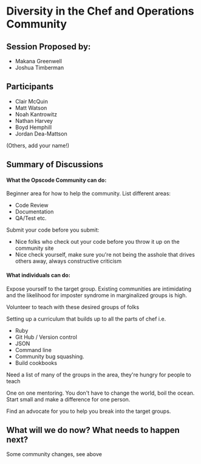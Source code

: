 # Diversity in the Chef and Operations Community

## Session Proposed by:

- Makana Greenwell
- Joshua Timberman

## Participants

- Clair McQuin
- Matt Watson
- Noah Kantrowitz
- Nathan Harvey
- Boyd Hemphill
- Jordan Dea-Mattson

(Others, add your name!)

## Summary of Discussions

#### What the Opscode Community can do:

Beginner area for how to help the community. List different areas:

* Code Review
* Documentation
* QA/Test etc.

Submit your code before you submit:

* Nice folks who check out your code before you throw it up on the
  community site
* Nice check yourself, make sure you're not being the asshole that
  drives others away, always constructive criticism

#### What individuals can do:

Expose yourself to the target group. Existing communities are
intimidating and the likelihood for imposter syndrome in marginalized
groups is high.

Volunteer to teach with these desired groups of folks

Setting up a curriculum that builds up to all the parts of chef i.e.

* Ruby
* Git Hub / Version control
* JSON
* Command line
* Community bug squashing.
* Build cookbooks

Need a list of many of the groups in the area, they're hungry for
people to teach

One on one mentoring. You don't have to change the world, boil the
ocean. Start small and make a difference for one person.

Find an advocate for you to help you break into the target groups.

## What will we do now? What needs to happen next?

Some community changes, see above
